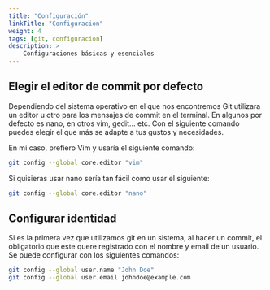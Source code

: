 ```yaml
---
title: "Configuración"
linkTitle: "Configuracion"
weight: 4
tags: [git, configuracion]
description: >
    Configuraciones básicas y esenciales
---
```


## Elegir el editor de commit por defecto
Dependiendo del sistema operativo en el que nos encontremos Git utilizara un editor u otro para los mensajes de commit en el terminal. En algunos por defecto es nano, en otros vim, gedit... etc. Con el siguiente comando puedes elegir el que más se adapte a tus gustos y necesidades.

En mi caso, prefiero Vim y usaría el siguiente comando:
```bash
git config --global core.editor "vim"
```

Si quisieras usar nano sería tan fácil como usar el siguiente:
```bash
git config --global core.editor "nano"
```

## Configurar identidad
Si es la primera vez que utilizamos git en un sistema, al hacer un commit, el obligatorio que este quere registrado con el nombre y email de un usuario. Se puede configurar con los siguientes comandos:
```bash
git config --global user.name "John Doe"
git config --global user.email johndoe@example.com
```
